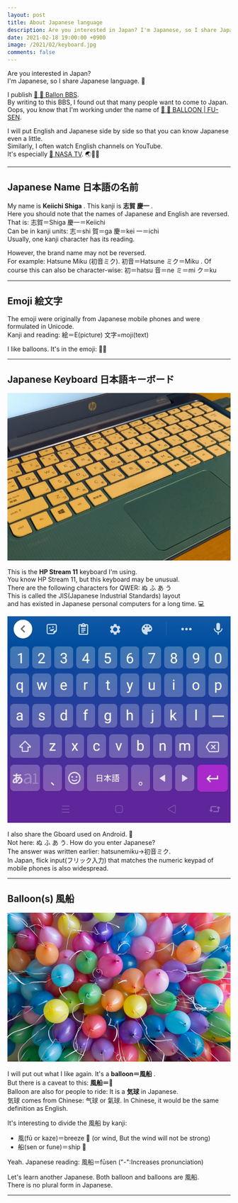 ```yaml
---
layout: post
title: About Japanese language
description: Are you interested in Japan? I'm Japanese, so I share Japanese language.
date: 2021-02-18 19:00:00 +0900
image: /2021/02/keyboard.jpg
comments: false
---
```


Are you interested in Japan?\
I'm Japanese, so I share Japanese language. 🗾

<!--more-->

I publish [🔗 🎈 Ballon BBS](https://www.telnetbbsguide.com/bbs/ballon-bbs/).\
By writing to this BBS, I found out that many people want to come to Japan.\
Oops, you know that I'm working under the name of [🔗 🎈 BALLOON | FU-SEN](https://github.com/fu-sen).

I will put English and Japanese side by side so that you can know Japanese even a little.\
Similarly, I often watch English channels on YouTube.\
It's especially [🔗 NASA TV](https://www.youtube.com/channel/UCLA_DiR1FfKNvjuUpBHmylQ). 🌏🚀😆

___

## Japanese Name 日本語の名前

My name is **Keiichi Shiga** . This kanji is **志賀 慶一** . \
Here you should note that the names of Japanese and English are reversed. \
That is: 志賀＝Shiga 慶一＝Keiichi\
Can be in kanji units: 志＝shi 賀＝ga 慶＝kei 一＝ichi\
Usually, one kanji character has its reading.

However, the brand name may not be reversed.\
For example: Hatsune Miku (初音ミク). 初音＝Hatsune ミク＝Miku .
Of course this can also be character-wise: 初＝hatsu 音＝ne ミ＝mi ク＝ku

___

## Emoji 絵文字

The emoji were originally from Japanese mobile phones and were formulated in Unicode.\
Kanji and reading: 絵＝E(picture) 文字=moji(text)

I like balloons. It's in the emoji: 🎈😄

___

## Japanese Keyboard 日本語キーボード

![HP Stream 11 Keyboard](/2021/02/keyboard.jpg)

This is the **HP Stream 11** keyboard I'm using.\
You know HP Stream 11, but this keyboard may be unusual.\
There are the following characters for QWER: ぬ ふ あ う\
This is called the JIS(Japanese Industrial Standards) layout\
and has existed in Japanese personal computers for a long time. 💻

![Gboard](/2021/02/gboard.jpg)

I also share the Gboard used on Android. 📱\
Not here: ぬ ふ あ う. How do you enter Japanese?\
The answer was written earlier: hatsunemiku→初音ミク.\
In Japan, flick input(フリック入力) that matches the numeric keypad of mobile phones is also widespread.

___

## Balloon(s) 風船

![Gboard](/2021/02/balloons.jpg)

I will put out what I like again. It's a **balloon＝風船** .\
But there is a caveat to this: **風船＝🎈**\
Balloon are also for people to ride: <i class="fab fa-fly"></i> It is a **気球** in Japanese.\
気球 comes from Chinese: 气球 or 氣球. In Chinese, it would be the same definition as English.

It's interesting to divide the 風船 by kanji:

- 風(fū or kaze)＝breeze 🍃 (or wind, But the wind will not be strong)
- 船(sen or fune)＝ship 🚢

Yeah. Japanese reading: 風船＝fūsen ("-":Increases pronunciation)

Let's learn another Japanese. Both balloon and balloons are 風船.\
There is no plural form in Japanese.

___


